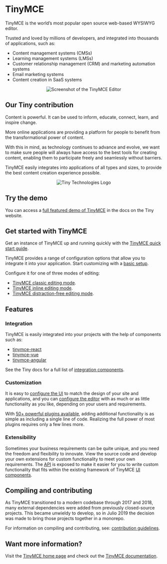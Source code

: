 # TinyMCE

TinyMCE is the world’s most popular open source web-based WYSIWYG editor.

Trusted and loved by millions of developers, and integrated into thousands of applications, such as:

- Content management systems (CMSs)
- Learning management systems (LMSs)
- Customer relationship management (CRM) and marketing automation systems
- Email marketing systems
- Content creation in SaaS systems

<p align="center">
  <img alt="Screenshot of the TinyMCE Editor" src="https://www.tiny.cloud/storage/github-readme-images/tinymce-editor.png"\>
</p>

## Our Tiny contribution

Content is powerful. It can be used to inform, educate, connect, learn, and inspire change.

More online applications are providing a platform for people to benefit from the transformational power of content.

With this in mind, as technology continues to advance and evolve, we want to make sure people will always have access to the best tools for creating content, enabling them to participate freely and seamlessly without barriers.

TinyMCE easily integrates into applications of all types and sizes, to provide the best content creation experience possible.

<p align="center">
  <img alt="Tiny Technologies Logo" src="https://www.tiny.cloud/storage/github-readme-images/tiny-image.png"\>
</p>

## Try the demo

You can access a [full featured demo of TinyMCE](https://www.tiny.cloud/docs/demo/full-featured/) in the docs on the Tiny website.

## Get started with TinyMCE

Get an instance of TinyMCE up and running quickly with the [TinyMCE quick start guide](https://www.tiny.cloud/docs/quick-start/).

TinyMCE provides a range of configuration options that allow you to integrate it into your application. Start customizing with a [basic setup](https://www.tiny.cloud/docs/general-configuration-guide/basic-setup/).

Configure it for one of three modes of editing:

- [TinyMCE classic editing mode](https://www.tiny.cloud/docs/general-configuration-guide/use-tinymce-classic/).
- [TinyMCE inline editing mode](https://www.tiny.cloud/docs/general-configuration-guide/use-tinymce-inline/).
- [TinyMCE distraction-free editing mode](https://www.tiny.cloud/docs/general-configuration-guide/use-tinymce-distraction-free/).

## Features

### Integration

TinyMCE is easily integrated into your projects with the help of components such as:

- [tinymce-react](https://github.com/tinymce/tinymce-react)
- [tinymce-vue](https://github.com/tinymce/tinymce-vue)
- [tinymce-angular](https://github.com/tinymce/tinymce-angular)

See the Tiny docs for a full list of [integration components](https://www.tiny.cloud/docs/integrations/).

### Customization

It is easy to [configure the UI](https://www.tiny.cloud/docs/general-configuration-guide/customize-ui/) to match the design of your site and applications, and you can [configure the editor](https://www.tiny.cloud/docs/general-configuration-guide/basic-setup/) with as much or as little functionality as you like, depending on your users and requirements.

With [50+ powerful plugins available](https://www.tiny.cloud/apps/), adding additional functionality is as simple as including a single line of code. Realizing the full power of most plugins requires only a few lines more.

### Extensibility

Sometimes your business requirements can be quite unique, and you need the freedom and flexibility to innovate. View the source code and develop your own extensions for custom functionality to meet your own requirements. The [API](https://www.tiny.cloud/docs/api/) is exposed to make it easier for you to write custom functionality that fits within the existing framework of TinyMCE [UI components](https://www.tiny.cloud/docs/ui-components/).

## Compiling and contributing

As TinyMCE transitioned to a modern codebase through 2017 and 2018, many external dependencies were added from previously closed-source projects. This became unwieldy to develop, so in Julio 2019 the decision was made to bring those projects together in a monorepo.

For information on compiling and contributing, see: [contribution guidelines](https://github.com/tinymce/tinymce/blob/master/CONTRIBUTING.md).

## Want more information?

Visit the [TinyMCE home page](https://tiny.cloud/) and check out the [TinyMCE documentation](https://www.tiny.cloud/docs/).
